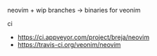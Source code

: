 neovim + wip branches -> binaries for veonim

ci
- https://ci.appveyor.com/project/breja/neovim
- https://travis-ci.org/veonim/neovim
